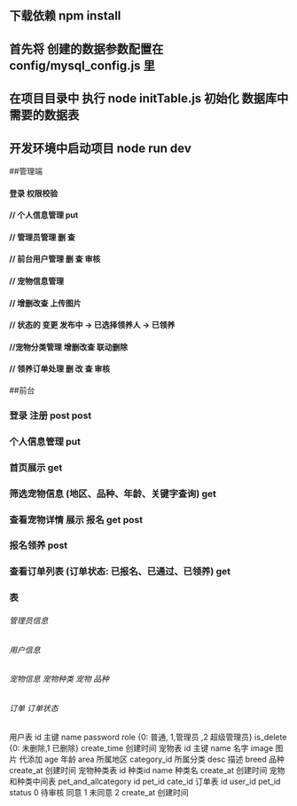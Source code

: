 ## 下载依赖 npm install

## 首先将 创建的数据参数配置在 config/mysql_config.js 里

## 在项目目录中 执行 node initTable.js 初始化 数据库中需要的数据表

## 开发环境中启动项目 node run dev


##管理端
#### 登录 权限校验
####    // 个人信息管理   put 
####    // 管理员管理  删 查
####    // 前台用户管理 删 查   审核
####    // 宠物信息管理
####        // 增删改查 上传图片
####        // 状态的 变更   发布中 -> 已选择领养人 -> 已领养
####    //宠物分类管理 增删改查 联动删除
####    // 领养订单处理 删 改 查 审核



##前台
### 登录 注册  post post
### 个人信息管理 put
### 首页展示 get 
### 筛选宠物信息 (地区、品种、年龄、关键字查询) get 
### 查看宠物详情 展示 报名 get post
### 报名领养 post 
### 查看订单列表 (订单状态: 已报名、已通过、已领养) get


### 表
###### 管理员信息
###### 用户信息 
###### 宠物信息 宠物种类 宠物 品种
###### 订单 订单状态
###### 


用户表 
    id 主键
    name
    password
    role {0: 普通, 1,管理员 ,2 超级管理员}
    is_delete {0: 未删除,1 已删除}
    create_time 创建时间
宠物表
    id 主键
    name 名字
    image 图片 代添加
    age 年龄
    area 所属地区
    category_id 所属分类
    desc 描述
    breed   品种
    create_at 创建时间
宠物种类表
    id 种类id
    name 种类名
    create_at 创建时间
宠物和种类中间表 pet_and_allcategory
    id 
    pet_id
    cate_id
订单表
    id
    user_id
    pet_id
    status 0 待审核 同意 1 未同意 2
    create_at 创建时间
